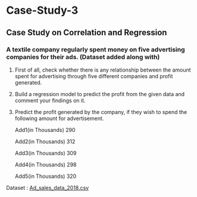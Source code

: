 # Case-Study-3
 
## Case Study on Correlation and Regression 
### A textile company regularly spent money on five advertising companies for their ads. (Dataset added along with) 
1.  First of all, check whether there is any relationship between the amount 
spent for advertising through five different companies and profit 
generated.  
2.  Build a regression model to predict the profit from the given data and 
comment your findings on it. 
3.   Predict the profit generated by the company, if they wish to spend the 
following amount for advertisement. 
 
        Add1(in Thousands) 290 
        
        Add2(in Thousands) 312 
        
        Add3(in Thousands) 309 
        
        Add4(in Thousands) 298 
        
        Add5(in Thousands) 320

Dataset : [Ad_sales_data_2018.csv](https://github.com/amlv21/Case-Study-3/files/7673819/Add_sales_data_2018.csv)
